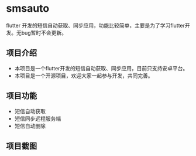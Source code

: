# smsauto
flutter 开发的短信自动获取、同步应用，功能比较简单，主要是为了学习flutter开发。无bug暂时不会更新。

## 项目介绍
- 本项目是一个flutter开发的短信自动获取、同步应用，目前只支持安卓平台。
- 本项目是一个开源项目，欢迎大家一起参与开发，共同完善。

## 项目功能
- 短信自动获取
- 短信同步远程服务端
- 短信自动删除

## 项目截图

